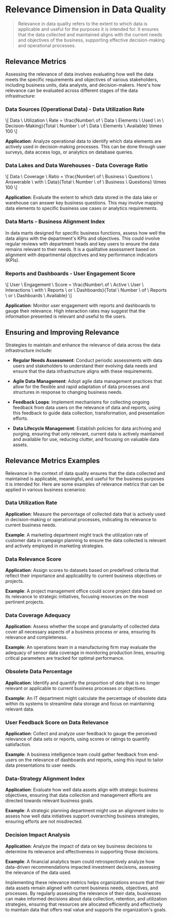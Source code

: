 # Relevance Dimension in Data Quality
> Relevance in data quality refers to the extent to which data is applicable and useful for the purposes it is intended for. It ensures that the data collected and maintained aligns with the current needs and objectives of the business, supporting effective decision-making and operational processes.

## Relevance Metrics
Assessing the relevance of data involves evaluating how well the data meets the specific requirements and objectives of various stakeholders, including business units, data analysts, and decision-makers. Here's how relevance can be evaluated across different stages of the data infrastructure:

### Data Sources (Operational Data) - Data Utilization Rate
\\[ Data \ Utilization \ Rate = \frac{Number\ of \ Data \ Elements \ Used \ in \ Decision-Making}{Total \ Number \ of \ Data \ Elements \ Available} \times 100 \\]

**Application**: Analyze operational data to identify which data elements are actively used in decision-making processes. This can be done through user surveys, data access logs, or analytics on database queries.

### Data Lakes and Data Warehouses - Data Coverage Ratio
\\[ Data \ Coverage \ Ratio = \frac{Number\ of \ Business \ Questions \ Answerable \ with \ Data}{Total \ Number \ of \ Business \ Questions} \times 100 \\]

**Application**: Evaluate the extent to which data stored in the data lake or warehouse can answer key business questions. This may involve mapping data elements to specific business use cases or analytics requirements.

### Data Marts - Business Alignment Index
In data marts designed for specific business functions, assess how well the data aligns with the department's KPIs and objectives. This could involve regular reviews with department heads and key users to ensure the data remains relevant to their needs. It is a qualitative assessment based on alignment with departmental objectives and key performance indicators (KPIs).

### Reports and Dashboards - User Engagement Score
\\[ User \ Engagement \ Score = \frac{Number\ of \ Active \ User \ Interactions \ with \ Reports \ or \ Dashboards}{Total \ Number \ of \ Reports \ or \ Dashboards \ Available} \\]

**Application**: Monitor user engagement with reports and dashboards to gauge their relevance. High interaction rates may suggest that the information presented is relevant and useful to the users.

## Ensuring and Improving Relevance
Strategies to maintain and enhance the relevance of data across the data infrastructure include:

* **Regular Needs Assessment**:
  Conduct periodic assessments with data users and stakeholders to understand their evolving data needs and ensure that the data infrastructure aligns with these requirements.

* **Agile Data Management**:
  Adopt agile data management practices that allow for the flexible and rapid adaptation of data processes and structures in response to changing business needs.

* **Feedback Loops**:
  Implement mechanisms for collecting ongoing feedback from data users on the relevance of data and reports, using this feedback to guide data collection, transformation, and presentation efforts.

* **Data Lifecycle Management**:
  Establish policies for data archiving and purging, ensuring that only relevant, current data is actively maintained and available for use, reducing clutter, and focusing on valuable data assets.

## Relevance Metrics Examples
Relevance in the context of data quality ensures that the data collected and maintained is applicable, meaningful, and useful for the business purposes it is intended for. Here are some examples of relevance metrics that can be applied in various business scenarios:

### Data Utilization Rate
**Application**: Measure the percentage of collected data that is actively used in decision-making or operational processes, indicating its relevance to current business needs.

**Example**: A marketing department might track the utilization rate of customer data in campaign planning to ensure the data collected is relevant and actively employed in marketing strategies.

### Data Relevance Score
**Application**: Assign scores to datasets based on predefined criteria that reflect their importance and applicability to current business objectives or projects.

**Example**: A project management office could score project data based on its relevance to strategic initiatives, focusing resources on the most pertinent projects.

### Data Coverage Adequacy
**Application**: Assess whether the scope and granularity of collected data cover all necessary aspects of a business process or area, ensuring its relevance and completeness.

**Example**: An operations team in a manufacturing firm may evaluate the adequacy of sensor data coverage in monitoring production lines, ensuring critical parameters are tracked for optimal performance.

### Obsolete Data Percentage
**Application**: Identify and quantify the proportion of data that is no longer relevant or applicable to current business processes or objectives.

**Example**: An IT department might calculate the percentage of obsolete data within its systems to streamline data storage and focus on maintaining relevant data.

### User Feedback Score on Data Relevance
**Application**: Collect and analyze user feedback to gauge the perceived relevance of data sets or reports, using scores or ratings to quantify satisfaction.

**Example**: A business intelligence team could gather feedback from end-users on the relevance of dashboards and reports, using this input to tailor data presentations to user needs.

### Data-Strategy Alignment Index
**Application**: Evaluate how well data assets align with strategic business objectives, ensuring that data collection and management efforts are directed towards relevant business goals.

**Example**: A strategic planning department might use an alignment index to assess how well data initiatives support overarching business strategies, ensuring efforts are not misdirected.

### Decision Impact Analysis
**Application**: Analyze the impact of data on key business decisions to determine its relevance and effectiveness in supporting those decisions.

**Example**: A financial analytics team could retrospectively analyze how data-driven recommendations impacted investment decisions, assessing the relevance of the data used.

Implementing these relevance metrics helps organizations ensure that their data assets remain aligned with current business needs, objectives, and processes. By regularly assessing the relevance of their data, businesses can make informed decisions about data collection, retention, and utilization strategies, ensuring that resources are allocated efficiently and effectively to maintain data that offers real value and supports the organization's goals.
